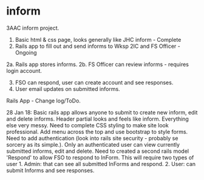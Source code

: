 # inform
3AAC inform project.

1. Basic html & css page, looks generally like JHC inform - Complete
2. Rails app to fill out and send informs to Wksp 2IC and FS Officer - Ongoing

2a. Rails app stores informs.
2b. FS Officer can review informs - requires login account.

3. FSO can respond, user can create account and see responses.
4. User email updates on submitted informs.

Rails App - Change log/ToDo.

28 Jan 18: Basic rails app allows anyone to submit to create new inform, edit and delete informs. Header partial looks and feels like inform. Everything else very messy. Need to complete CSS styling to make site look professional. Add menu across the top and use bootstrap to style forms. Need to add authentication (look into rails site security - probably se sorcery as its simple.). Only an authenticated user can view currently submitted informs, edit and delete. Need to created a second rails model 'Respond' to allow FSO to respond to InForm. This will require two types of user 1. Admin: that can see all submitted InForms and respond. 2. User: can submit Informs and see responses.
